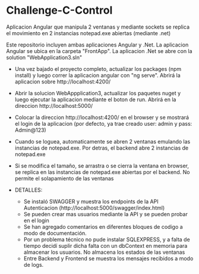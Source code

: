 # Challenge-C-Control
Aplicacion Angular que manipula 2 ventanas y mediante sockets se replica el movimiento en 2 instancias notepad.exe abiertas (mediante .net)

Este repositorio incluyen ambas aplicaciones Angular y .Net. La aplicacion Angular se ubica en la carpeta "FrontApp". La aplicacion .Net se abre con la solution "WebApplication3.sln"

- Una vez bajado el proyecto completo, actualizar los packages (npm install) y luego correr la aplicacion angular con "ng serve". Abrirá la aplicacion sobre http://localhost:4200/
- Abrir la solucion WebAppplication3, actualizar los paquetes nuget y luego ejecutar la aplicacion  mediante el boton de run. Abrirá en la direccion http://localhost:5000/

- Colocar la direccion http://localhost:4200/ en el browser y se mostrará el login de la aplicacion (por defecto, ya trae creado user: admin y pass: Admin@123)
- Cuando se loguea, automaticamente se abren 2 ventanas emulando las instancias de notepad.exe. Por detras, el backend abre 2 instancias de notepad.exe
- Si se modifica el tamaño, se arrastra o se cierra la ventana en browser, se replica en las instancias de notepad.exe abiertas por el backend. No permite el solapamiento de las ventanas

- DETALLES:
	- Se instaló SWAGGER y muestra los endpoints de la API Autenticacion (http://localhost:5000/swagger/index.html)
	- Se pueden crear mas usuarios mediante la API y se pueden probar en el login
	- Se han agregado comentarios en diferentes bloques de codigo a modo de documentación.
	- Por un problema técnico no pude instalar SQLEXPRESS, y a falta de tiempo decidí suplir dicha falta con un dbContext en memoria para almacenar los usuarios. No almacena los estados de las ventanas
	- Entre Backend y Frontend se muestra los mensajes recibidos a modo de logs.

